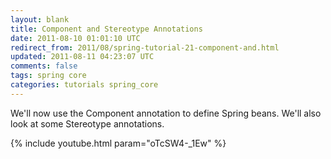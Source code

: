 ```yaml
---           
layout: blank
title: Component and Stereotype Annotations
date: 2011-08-10 01:01:10 UTC
redirect_from: 2011/08/spring-tutorial-21-component-and.html
updated: 2011-08-11 04:23:07 UTC
comments: false
tags: spring core
categories: tutorials spring_core
---
```


We'll now use the Component annotation to define Spring beans. We'll also look at some Stereotype annotations.

{% include youtube.html param="oTcSW4-_1Ew" %}